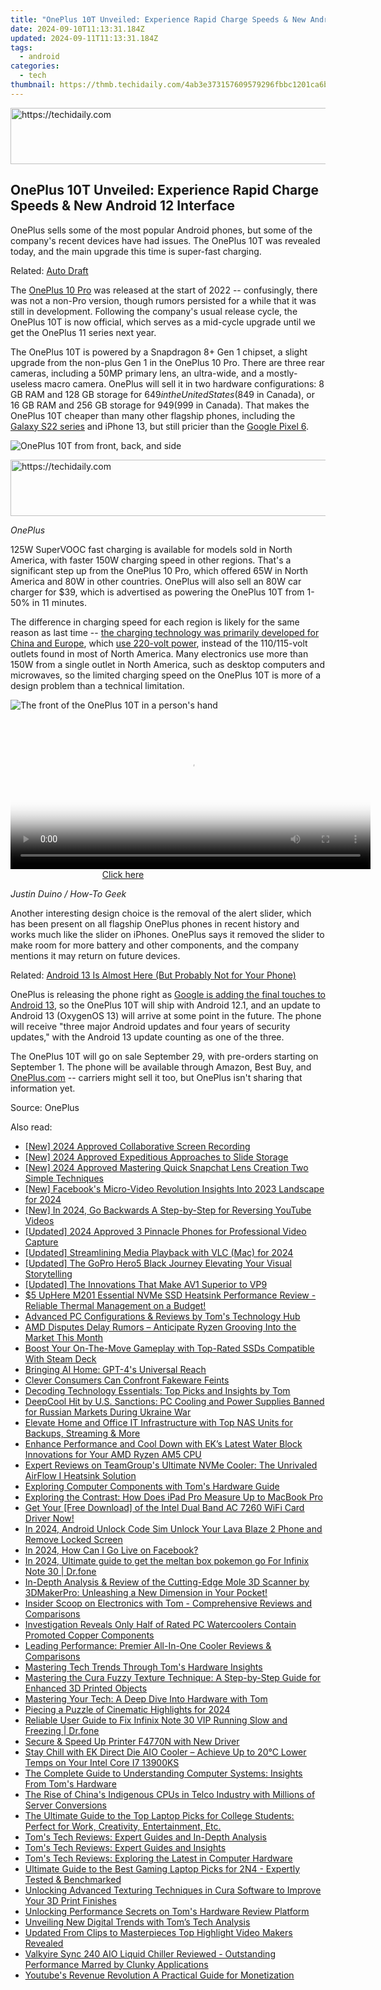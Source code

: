 ```yaml
---
title: "OnePlus 10T Unveiled: Experience Rapid Charge Speeds & New Android 12 Interface"
date: 2024-09-10T11:13:31.184Z
updated: 2024-09-11T11:13:31.184Z
tags:
  - android
categories:
  - tech
thumbnail: https://thmb.techidaily.com/4ab3e373157609579296fbbc1201ca6b702ee2035d00b9c9dec8888ac005aab8.jpg
---
```






<!-- affiliate ads begin -->
<a href="https://appsumo.8odi.net/c/5597632/2130874/7443" target="_top" id="2130874">
  <img src="//a.impactradius-go.com/display-ad/7443-2130874" border="0" alt="https://techidaily.com" width="728" height="90"/>
</a>
<img height="0" width="0" src="https://appsumo.8odi.net/i/5597632/2130874/7443" style="position:absolute;visibility:hidden;" border="0" />
<!-- affiliate ads end -->




## OnePlus 10T Unveiled: Experience Rapid Charge Speeds & New Android 12 Interface

OnePlus sells some of the most popular Android phones, but some of the company's recent devices have had issues. The OnePlus 10T was revealed today, and the main upgrade this time is super-fast charging.

Related: [Auto Draft](https://www.reviewgeek.com/119052/oneplus-10-pro-review-the-third-flagship/) 

 The [OnePlus 10 Pro](https://www.reviewgeek.com/119052/oneplus-10-pro-review-the-third-flagship/) was released at the start of 2022 -- confusingly, there was not a non-Pro version, though rumors persisted for a while that it was still in development. Following the company's usual release cycle, the OnePlus 10T is now official, which serves as a mid-cycle upgrade until we get the OnePlus 11 series next year.

 The OnePlus 10T is powered by a Snapdragon 8+ Gen 1 chipset, a slight upgrade from the non-plus Gen 1 in the OnePlus 10 Pro. There are three rear cameras, including a 50MP primary lens, an ultra-wide, and a mostly-useless macro camera. OnePlus will sell it in two hardware configurations: 8 GB RAM and 128 GB storage for $649 in the United States ($849 in Canada), or 16 GB RAM and 256 GB storage for $949 ($999 in Canada). That makes the OnePlus 10T cheaper than many other flagship phones, including the [Galaxy S22 series](https://www.reviewgeek.com/110468/samsung-galaxy-s22-review-so-close-to-perfection/) and iPhone 13, but still pricier than the [Google Pixel 6](https://www.reviewgeek.com/105353/google-pixel-6-review-this-is-the-android-youve-been-looking-for/).

![OnePlus 10T from front, back, and side](https://static1.howtogeekimages.com/wordpress/wp-content/uploads/2022/08/Image.jpeg) 





<!-- affiliate ads begin -->
<a href="https://ephamedtechinc.pxf.io/c/5597632/2130530/26400" target="_top" id="2130530">
  <img src="//a.impactradius-go.com/display-ad/26400-2130530" border="0" alt="https://techidaily.com" width="728" height="90"/>
</a>
<img height="0" width="0" src="https://ephamedtechinc.pxf.io/i/5597632/2130530/26400" style="position:absolute;visibility:hidden;" border="0" />
<!-- affiliate ads end -->




_OnePlus_

 125W SuperVOOC fast charging is available for models sold in North America, with faster 150W charging speed in other regions. That's a significant step up from the OnePlus 10 Pro, which offered 65W in North America and 80W in other countries. OnePlus will also sell an 80W car charger for $39, which is advertised as powering the OnePlus 10T from 1-50% in 11 minutes.

 The difference in charging speed for each region is likely for the same reason as last time -- [the charging technology was primarily developed for China and Europe](https://www.xda-developers.com/oneplus-10-pro-65w-charging-north-america/), which [use 220-volt power](https://en.wikipedia.org/wiki/Mains%5Felectricity%5Fby%5Fcountry), instead of the 110/115-volt outlets found in most of North America. Many electronics use more than 150W from a single outlet in North America, such as desktop computers and microwaves, so the limited charging speed on the OnePlus 10T is more of a design problem than a technical limitation.

![The front of the OnePlus 10T in a person's hand](https://static1.howtogeekimages.com/wordpress/wp-content/uploads/2022/08/The-front-of-the-OnePlus-10T-in-a-persons-hand.jpg) 





<!-- affiliate ads begin -->
<span id="1983582">
					<video width="576" height="240" style="cursor:pointer"
           poster="//a.impactradius-go.com/display-clicktoplayimage/1983582.png"
           onclick="if(!this.playClicked){this.play();this.setAttribute('controls',true);this.playClicked=true;}">
	   <source src="//a.impactradius-go.com/display-ad/22993-1983582">
	   <img src="//a.impactradius-go.com/display-clicktoplayimage/1983582.png" style="border: none; height: 100%; width: 100%; object-fit: contain">
	</video>
	<div style="width:360px;text-align:center"><a href="javascript:window.open(decodeURIComponent('https%3A%2F%2Fhomestyler.sjv.io%2Fc%2F5597632%2F1983582%2F22993'), '_blank');void(0);">Click here</a></div>
</span>
<img height="0" width="0" src="https://imp.pxf.io/i/5597632/1983582/22993" style="position:absolute;visibility:hidden;" border="0" />
<!-- affiliate ads end -->




_Justin Duino / How-To Geek_

 Another interesting design choice is the removal of the alert slider, which has been present on all flagship OnePlus phones in recent history and works much like the slider on iPhones. OnePlus says it removed the slider to make room for more battery and other components, and the company mentions it may return on future devices.

Related: [Android 13 Is Almost Here (But Probably Not for Your Phone)](https://snapchat-videos.techidaily.com/updated-crafting-compact-snaps-via-mac-techniques-for-2024/) 

 OnePlus is releasing the phone right as [Google is adding the final touches to Android 13](https://snapchat-videos.techidaily.com/updated-crafting-compact-snaps-via-mac-techniques-for-2024/), so the OnePlus 10T will ship with Android 12.1, and an update to Android 13 (OxygenOS 13) will arrive at some point in the future. The phone will receive "three major Android updates and four years of security updates," with the Android 13 update counting as one of the three.

 The OnePlus 10T will go on sale September 29, with pre-orders starting on September 1\. The phone will be available through Amazon, Best Buy, and [OnePlus.com](https://onepluscom.pxf.io/c/5597632/916678/12532?subId1=UUhtgUeUpU204984&subId2=ehtg&u=https%3A%2F%2Fwww.oneplus.com%2Fus%2Flaunch%2F10t&ourl=https%3A%2F%2Fwww.oneplus.com%2Flaunch%2F10t) \-- carriers might sell it too, but OnePlus isn't sharing that information yet.

 Source: OnePlus

<ins class="adsbygoogle"
     style="display:block"
     data-ad-format="autorelaxed"
     data-ad-client="ca-pub-7571918770474297"
     data-ad-slot="1223367746"></ins>



<ins class="adsbygoogle"
     style="display:block"
     data-ad-client="ca-pub-7571918770474297"
     data-ad-slot="8358498916"
     data-ad-format="auto"
     data-full-width-responsive="true"></ins>

<span class="atpl-alsoreadstyle">Also read:</span>
<div><ul>
<li><a href="https://screen-capture.techidaily.com/new-2024-approved-collaborative-screen-recording/"><u>[New] 2024 Approved  Collaborative Screen Recording</u></a></li>
<li><a href="https://video-capture.techidaily.com/new-2024-approved-expeditious-approaches-to-slide-storage/"><u>[New] 2024 Approved  Expeditious Approaches to Slide Storage</u></a></li>
<li><a href="https://snapchat-videos.techidaily.com/new-2024-approved-mastering-quick-snapchat-lens-creation-two-simple-techniques/"><u>[New] 2024 Approved  Mastering Quick Snapchat Lens Creation  Two Simple Techniques</u></a></li>
<li><a href="https://facebook-clips.techidaily.com/new-facebooks-micro-video-revolution-insights-into-2023-landscape-for-2024/"><u>[New] Facebook's Micro-Video Revolution  Insights Into 2023 Landscape for 2024</u></a></li>
<li><a href="https://eaxpv-info.techidaily.com/new-in-2024-go-backwards-a-step-by-step-for-reversing-youtube-videos/"><u>[New] In 2024, Go Backwards  A Step-by-Step for Reversing YouTube Videos</u></a></li>
<li><a href="https://fox-access.techidaily.com/updated-2024-approved-3-pinnacle-phones-for-professional-video-capture/"><u>[Updated] 2024 Approved  3 Pinnacle Phones for Professional Video Capture</u></a></li>
<li><a href="https://fox-boxes.techidaily.com/updated-streamlining-media-playback-with-vlc-mac-for-2024/"><u>[Updated] Streamlining Media Playback with VLC (Mac) for 2024</u></a></li>
<li><a href="https://fox-hovers.techidaily.com/updated-the-gopro-hero5-black-journey-elevating-your-visual-storytelling/"><u>[Updated] The GoPro Hero5 Black Journey  Elevating Your Visual Storytelling</u></a></li>
<li><a href="https://some-guidance.techidaily.com/updated-the-innovations-that-make-av1-superior-to-vp9/"><u>[Updated] The Innovations That Make AV1 Superior to VP9</u></a></li>
<li><a href="https://hardware-tips.techidaily.com/1723175696251-5-uphere-m201-essential-nvme-ssd-heatsink-performance-review-reliable-thermal-management-on-a-budget/"><u>$5 UpHere M201 Essential NVMe SSD Heatsink Performance Review - Reliable Thermal Management on a Budget!</u></a></li>
<li><a href="https://hardware-tips.techidaily.com/advanced-pc-configurations-and-reviews-by-toms-technology-hub/"><u>Advanced PC Configurations & Reviews by Tom's Technology Hub</u></a></li>
<li><a href="https://hardware-tips.techidaily.com/1723262281674-amd-disputes-delay-rumors-anticipate-ryzen-grooving-into-the-market-this-month/"><u>AMD Disputes Delay Rumors – Anticipate Ryzen Grooving Into the Market This Month</u></a></li>
<li><a href="https://hardware-tips.techidaily.com/boost-your-on-the-move-gameplay-with-top-rated-ssds-compatible-with-steam-deck/"><u>Boost Your On-The-Move Gameplay with Top-Rated SSDs Compatible With Steam Deck</u></a></li>
<li><a href="https://tech-revival.techidaily.com/bringing-ai-home-gpt-4s-universal-reach/"><u>Bringing AI Home: GPT-4's Universal Reach</u></a></li>
<li><a href="https://win11.techidaily.com/clever-consumers-can-confront-fakeware-feints/"><u>Clever Consumers Can Confront Fakeware Feints</u></a></li>
<li><a href="https://hardware-tips.techidaily.com/decoding-technology-essentials-top-picks-and-insights-by-tom/"><u>Decoding Technology Essentials: Top Picks and Insights by Tom</u></a></li>
<li><a href="https://hardware-tips.techidaily.com/deepcool-hit-by-us-sanctions-pc-cooling-and-power-supplies-banned-for-russian-markets-during-ukraine-war/"><u>DeepCool Hit by U.S. Sanctions: PC Cooling and Power Supplies Banned for Russian Markets During Ukraine War</u></a></li>
<li><a href="https://hardware-tips.techidaily.com/elevate-home-and-office-it-infrastructure-with-top-nas-units-for-backups-streaming-and-more/"><u>Elevate Home and Office IT Infrastructure with Top NAS Units for Backups, Streaming & More</u></a></li>
<li><a href="https://hardware-tips.techidaily.com/enhance-performance-and-cool-down-with-eks-latest-water-block-innovations-for-your-amd-ryzen-am5-cpu/"><u>Enhance Performance and Cool Down with EK’s Latest Water Block Innovations for Your AMD Ryzen AM5 CPU</u></a></li>
<li><a href="https://hardware-tips.techidaily.com/expert-reviews-on-teamgroups-ultimate-nvme-cooler-the-unrivaled-airflow-i-heatsink-solution/"><u>Expert Reviews on TeamGroup's Ultimate NVMe Cooler: The Unrivaled AirFlow I Heatsink Solution</u></a></li>
<li><a href="https://hardware-tips.techidaily.com/exploring-computer-components-with-toms-hardware-guide/"><u>Exploring Computer Components with Tom's Hardware Guide</u></a></li>
<li><a href="https://buynow-reviews.techidaily.com/exploring-the-contrast-how-does-ipad-pro-measure-up-to-macbook-pro/"><u>Exploring the Contrast: How Does iPad Pro Measure Up to MacBook Pro</u></a></li>
<li><a href="https://driver-download.techidaily.com/get-your-free-download-of-the-intel-dual-band-ac-7260-wifi-card-driver-now/"><u>Get Your [Free Download] of the Intel Dual Band AC 7260 WiFi Card Driver Now!</u></a></li>
<li><a href="https://sim-unlock.techidaily.com/in-2024-android-unlock-code-sim-unlock-your-lava-blaze-2-phone-and-remove-locked-screen-by-drfone-android/"><u>In 2024, Android Unlock Code Sim Unlock Your Lava Blaze 2 Phone and Remove Locked Screen</u></a></li>
<li><a href="https://facebook-video-content.techidaily.com/in-2024-how-can-i-go-live-on-facebook/"><u>In 2024, How Can I Go Live on Facebook?</u></a></li>
<li><a href="https://android-pokemon-go.techidaily.com/in-2024-ultimate-guide-to-get-the-meltan-box-pokemon-go-for-infinix-note-30-drfone-by-drfone-virtual-android/"><u>In 2024, Ultimate guide to get the meltan box pokemon go For Infinix Note 30 | Dr.fone</u></a></li>
<li><a href="https://hardware-tips.techidaily.com/1723125170836-in-depth-analysis-and-review-of-the-cutting-edge-mole-3d-scanner-by-3dmakerpro-unleashing-a-new-dimension-in-your-pocket/"><u>In-Depth Analysis & Review of the Cutting-Edge Mole 3D Scanner by 3DMakerPro: Unleashing a New Dimension in Your Pocket!</u></a></li>
<li><a href="https://hardware-tips.techidaily.com/insider-scoop-on-electronics-with-tom-comprehensive-reviews-and-comparisons/"><u>Insider Scoop on Electronics with Tom - Comprehensive Reviews and Comparisons</u></a></li>
<li><a href="https://hardware-tips.techidaily.com/investigation-reveals-only-half-of-rated-pc-watercoolers-contain-promoted-copper-components/"><u>Investigation Reveals Only Half of Rated PC Watercoolers Contain Promoted Copper Components</u></a></li>
<li><a href="https://hardware-tips.techidaily.com/leading-performance-premier-all-in-one-cooler-reviews-and-comparisons/"><u>Leading Performance: Premier All-In-One Cooler Reviews & Comparisons</u></a></li>
<li><a href="https://hardware-tips.techidaily.com/mastering-tech-trends-through-toms-hardware-insights/"><u>Mastering Tech Trends Through Tom's Hardware Insights</u></a></li>
<li><a href="https://hardware-tips.techidaily.com/mastering-the-cura-fuzzy-texture-technique-a-step-by-step-guide-for-enhanced-3d-printed-objects/"><u>Mastering the Cura Fuzzy Texture Technique: A Step-by-Step Guide for Enhanced 3D Printed Objects</u></a></li>
<li><a href="https://hardware-tips.techidaily.com/mastering-your-tech-a-deep-dive-into-hardware-with-tom/"><u>Mastering Your Tech: A Deep Dive Into Hardware with Tom</u></a></li>
<li><a href="https://extra-support.techidaily.com/piecing-a-puzzle-of-cinematic-highlights-for-2024/"><u>Piecing a Puzzle of Cinematic Highlights for 2024</u></a></li>
<li><a href="https://fix-guide.techidaily.com/reliable-user-guide-to-fix-infinix-note-30-vip-running-slow-and-freezing-drfone-by-drfone-fix-android-problems-fix-android-problems/"><u>Reliable User Guide to Fix Infinix Note 30 VIP Running Slow and Freezing | Dr.fone</u></a></li>
<li><a href="https://driver-install.techidaily.com/secure-and-speed-up-printer-f4770n-with-new-driver/"><u>Secure & Speed Up Printer F4770N with New Driver</u></a></li>
<li><a href="https://hardware-tips.techidaily.com/stay-chill-with-ek-direct-die-aio-cooler-achieve-up-to-20c-lower-temps-on-your-intel-core-i7-13900ks/"><u>Stay Chill with EK Direct Die AIO Cooler – Achieve Up to 20°C Lower Temps on Your Intel Core I7 13900KS</u></a></li>
<li><a href="https://hardware-tips.techidaily.com/the-complete-guide-to-understanding-computer-systems-insights-from-toms-hardware/"><u>The Complete Guide to Understanding Computer Systems: Insights From Tom's Hardware</u></a></li>
<li><a href="https://hardware-tips.techidaily.com/the-rise-of-chinas-indigenous-cpus-in-telco-industry-with-millions-of-server-conversions/"><u>The Rise of China's Indigenous CPUs in Telco Industry with Millions of Server Conversions</u></a></li>
<li><a href="https://hardware-tips.techidaily.com/the-ultimate-guide-to-the-top-laptop-picks-for-college-students-perfect-for-work-creativity-entertainment-etc/"><u>The Ultimate Guide to the Top Laptop Picks for College Students: Perfect for Work, Creativity, Entertainment, Etc.</u></a></li>
<li><a href="https://hardware-tips.techidaily.com/toms-tech-reviews-expert-guides-and-in-depth-analysis/"><u>Tom's Tech Reviews: Expert Guides and In-Depth Analysis</u></a></li>
<li><a href="https://hardware-tips.techidaily.com/toms-tech-reviews-expert-guides-and-insights/"><u>Tom's Tech Reviews: Expert Guides and Insights</u></a></li>
<li><a href="https://hardware-tips.techidaily.com/toms-tech-reviews-exploring-the-latest-in-computer-hardware-1723264116053/"><u>Tom's Tech Reviews: Exploring the Latest in Computer Hardware</u></a></li>
<li><a href="https://hardware-tips.techidaily.com/ultimate-guide-to-the-best-gaming-laptop-picks-for-2n4-expertly-tested-and-benchmarked/"><u>Ultimate Guide to the Best Gaming Laptop Picks for 2N4 - Expertly Tested & Benchmarked</u></a></li>
<li><a href="https://hardware-tips.techidaily.com/unlocking-advanced-texturing-techniques-in-cura-software-to-improve-your-3d-print-finishes/"><u>Unlocking Advanced Texturing Techniques in Cura Software to Improve Your 3D Print Finishes</u></a></li>
<li><a href="https://hardware-tips.techidaily.com/unlocking-performance-secrets-on-toms-hardware-review-platform/"><u>Unlocking Performance Secrets on Tom's Hardware Review Platform</u></a></li>
<li><a href="https://hardware-tips.techidaily.com/unveiling-new-digital-trends-with-toms-tech-analysis/"><u>Unveiling New Digital Trends with Tom’s Tech Analysis</u></a></li>
<li><a href="https://ai-vdieo-software.techidaily.com/updated-from-clips-to-masterpieces-top-highlight-video-makers-revealed/"><u>Updated From Clips to Masterpieces Top Highlight Video Makers Revealed</u></a></li>
<li><a href="https://hardware-tips.techidaily.com/valkyire-sync-240-aio-liquid-chiller-reviewed-outstanding-performance-marred-by-clunky-applications/"><u>Valkyire Sync 240 AIO Liquid Chiller Reviewed - Outstanding Performance Marred by Clunky Applications</u></a></li>
<li><a href="https://youtube-video-recordings.techidaily.com/youtubes-revenue-revolution-a-practical-guide-for-monetization/"><u>Youtube's Revenue Revolution  A Practical Guide for Monetization</u></a></li>
</ul></div>
